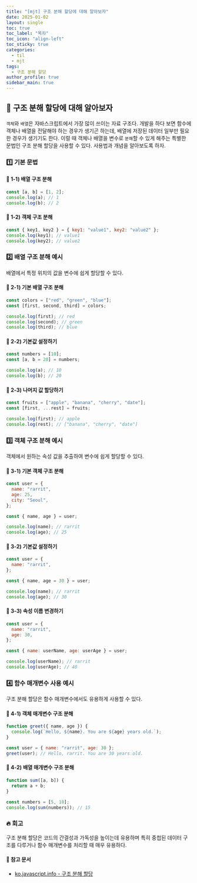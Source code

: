 ```yaml
---
title: "[mjt] 구조 분해 할당에 대해 알아보자"
date: 2025-01-02
layout: single
toc: true
toc_label: "목차"
toc_icon: "align-left"
toc_sticky: true
categories:
  - til
  - mjt
tags:
  - 구조 분해 할당
author_profile: true
sidebar_main: true
---
```


## :ledger: 구조 분해 할당에 대해 알아보자

`객체`와 `배열`은 자바스크립트에서 가장 많이 쓰이는 자료 구조다. 개발을 하다 보면 함수에 객체나 배열을 전달해야 하는 경우가 생기곤 하는데, 배열에 저장된 데이터 일부만 필요한 경우가 생기기도 한다. 이럴 때 객체나 배열을 변수로 `분해`할 수 있게 해주는 특별한 문법인 구조 분해 할당을 사용할 수 있다. 사용법과 개념을 알아보도록 하자.

### :one: 기본 문법

#### :pushpin: 1-1) 배열 구조 분해

```javascript
const [a, b] = [1, 2];
console.log(a); // 1
console.log(b); // 2
```

#### :pushpin: 1-2) 객체 구조 분해

```javascript
const { key1, key2 } = { key1: "value1", key2: "value2" };
console.log(key1); // value1
console.log(key2); // value2
```

### :two: 배열 구조 분해 예시

배열에서 특정 위치의 값을 변수에 쉽게 할당할 수 있다.

#### :pushpin: 2-1) 기본 배열 구조 분해

```javascript
const colors = ["red", "green", "blue"];
const [first, second, third] = colors;

console.log(first); // red
console.log(second); // green
console.log(third); // blue
```

#### :pushpin: 2-2) 기본값 설정하기

```javascript
const numbers = [10];
const [a, b = 20] = numbers;

console.log(a); // 10
console.log(b); // 20
```

#### :pushpin: 2-3) 나머지 값 할당하기

```javascript
const fruits = ["apple", "banana", "cherry", "date"];
const [first, ...rest] = fruits;

console.log(first); // apple
console.log(rest); // ["banana", "cherry", "date"]
```

### :three: 객체 구조 분해 예시

객체에서 원하는 속성 값을 추출하여 변수에 쉽게 할당할 수 있다.

#### :pushpin: 3-1) 기본 객체 구조 분해

```javascript
const user = {
  name: "rarrit",
  age: 25,
  city: "Seoul",
};

const { name, age } = user;

console.log(name); // rarrit
console.log(age); // 25
```

#### :pushpin: 3-2) 기본값 설정하기

```javascript
const user = {
  name: "rarrit",
};

const { name, age = 30 } = user;

console.log(name); // rarrit
console.log(age); // 30
```

#### :pushpin: 3-3) 속성 이름 변경하기

```javascript
const user = {
  name: "rarrit",
  age: 30,
};

const { name: userName, age: userAge } = user;

console.log(userName); // rarrit
console.log(userAge); // 40
```

### :four: 함수 매개변수 사용 예시

구조 분해 할당은 함수 매개변수에서도 유용하게 사용할 수 있다.

#### :pushpin: 4-1) 객체 매개변수 구조 분해

```javascript
function greet({ name, age }) {
  console.log(`Hello, ${name}. You are ${age} years old.`);
}

const user = { name: "rarrit", age: 30 };
greet(user); // Hello, rarrit. You are 30 years old.
```

#### :pushpin: 4-2) 배열 매개변수 구조 분해

```javascript
function sum([a, b]) {
  return a + b;
}

const numbers = [5, 10];
console.log(sum(numbers)); // 15
```

### :fire: 회고

구조 분해 할당은 코드의 간결성과 가독성을 높이는데 유용하며 특히 중첩된 데이터 구조를 다루거나 함수 매개변수를 처리할 때 매우 유용하다.

#### :pushpin: 참고 문서

- [ko.javascript.info - 구조 분해 할당](https://ko.javascript.info/destructuring-assignment)
